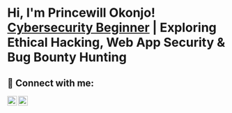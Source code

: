 <h1>Hi, I'm Princewill Okonjo!<br/>
<a href="https://github.com/Willmanzlair">Cybersecurity Beginner</a> | Exploring Ethical Hacking, Web App Security & Bug Bounty Hunting
</h1>

<!--
I’m building my skills in ethical hacking, penetration testing, and bug bounty hunting. I enjoy breaking things to understand how they work — and making the internet a safer place because of it.
-->

<h2> 🤳 Connect with me:</h2>

[<img align="left" alt="Willmanzlair | Twitter" width="22px" src="https://cdn.jsdelivr.net/npm/simple-icons@v3/icons/twitter.svg" />][twitter]
[<img align="left" alt="Princewill Okonjo | LinkedIn" width="22px" src="https://cdn.jsdelivr.net/npm/simple-icons@v3/icons/linkedin.svg" />][linkedin]

<br/>

[twitter]: https://twitter.com/Willmanzlair  
[linkedin]: https://www.linkedin.com/in/princewill-okonjo-951710255

<!--
**Willmanzlair/Willmanzlair** is a ✨ _special_ ✨ repository because its `README.md` (this file) appears on your GitHub profile.

🔥 Areas of interest (coming soon):
- Ethical Hacking Projects
- Custom Recon Scripts
- Capture The Flag Writeups
- Reporting & Documentation Templates

This profile will grow as I grow. Stay tuned.
-->
